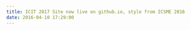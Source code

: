 ```yaml
---
title: ICIT 2017 Site now live on github.io, style from ICSME 2016
date: 2016-04-10 17:29:00
---
```

